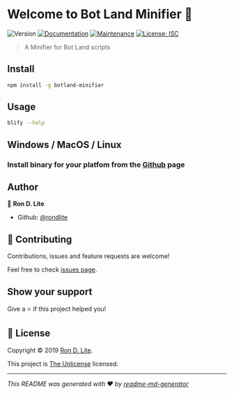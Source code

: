 # Welcome to Bot Land Minifier 👋
![Version](https://img.shields.io/badge/version-2.1.0-blue.svg?cacheSeconds=2592000)
[![Documentation](https://img.shields.io/badge/documentation-yes-brightgreen.svg)](https://github.com/rondlite/botland-minifier#readme)
[![Maintenance](https://img.shields.io/badge/Maintained%3F-yes-green.svg)](https://github.com/rondlite/botland-minifier/graphs/commit-activity)
[![License: ISC](https://img.shields.io/github/license/rondlite/minifier)](https://github.com/rondlite/botland-minifier/blob/master/LICENSE)

> A Minifier for Bot Land scripts

## Install

```sh
npm install -g botland-minifier
```

## Usage

```sh
blify --help
```

## Windows / MacOS / Linux


### Install binary for your platfom from the [Github](https://github.com/rondlite/botland-minifier/) page


## Author

👤 **Ron D. Lite**

* Github: [@rondlite](https://github.com/rondlite)

## 🤝 Contributing

Contributions, issues and feature requests are welcome!

Feel free to check [issues page](https://github.com/rondlite/botland-minifier/issues).

## Show your support

Give a ⭐️ if this project helped you!


## 📝 License

Copyright © 2019 [Ron D. Lite](https://github.com/rondlite).

This project is [The Unlicense](https://github.com/rondlite/botland-minifier/blob/master/LICENSE) licensed.

***
_This README was generated with ❤️ by [readme-md-generator](https://github.com/kefranabg/readme-md-generator)_
